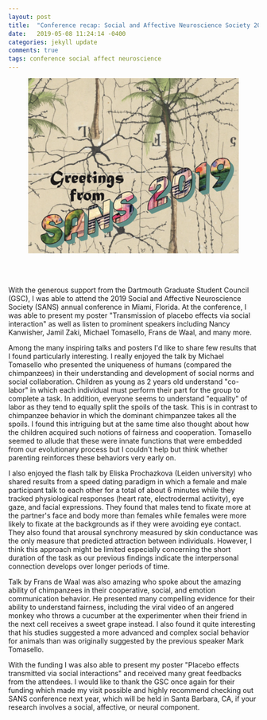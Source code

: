 ```yaml
---
layout: post
title:  "Conference recap: Social and Affective Neuroscience Society 2019"
date:   2019-05-08 11:24:14 -0400
categories: jekyll update
comments: true
tags: conference social affect neuroscience
---
```

<figure>
<div style="text-align:center">
  <img src="/assets/post20190508/sans2019.png" width="750">
  </div>
</figure>

<br><br>
<!--excerpt.start-->
With the generous support from the Dartmouth Graduate Student Council (GSC), I was able to attend the 2019 Social and Affective Neuroscience Society (SANS) annual conference in Miami, Florida. At the conference, I was able to present my poster "Transmission of placebo effects via social interaction" as well as listen to prominent speakers including Nancy Kanwisher, Jamil Zaki, Michael Tomasello, Frans de Waal, and many more.

Among the many inspiring talks and posters I'd like to share few results that I found particularly interesting. I really enjoyed the talk by Michael Tomasello who presented the uniqueness of humans (compared the chimpanzees) in their understanding and development of social norms and social collaboration. Children as young as 2 years old understand "co-labor" in which each individual must perform their part for the group to complete a task. In addition, everyone seems to understand "equality" of labor as they tend to equally split the spoils of the task. This is in contrast to chimpanzee behavior in which the dominant chimpanzee takes all the spoils. I found this intriguing but at the same time also thought about how the children acquired such notions of fairness and cooperation. Tomasello seemed to allude that these were innate functions that were embedded from our evolutionary process but I couldn't help but think whether parenting reinforces these behaviors very early on.


I also enjoyed the flash talk by Eliska Prochazkova (Leiden university) who shared results from a speed dating paradigm in which a female and male participant talk to each other for a total of about 6 minutes while they tracked physiological responses (heart rate, electrodermal activity), eye gaze, and facial expressions. They found that males tend to fixate more at the partner's face and body more than females while females were more likely to fixate at the backgrounds as if they were avoiding eye contact. They also found that arousal synchrony measured by skin conductance was the only measure that predicted attraction between individuals. However, I think this approach might be limited especially concerning the short duration of the task as our previous findings indicate the interpersonal connection develops over longer periods of time.

Talk by Frans de Waal was also amazing who spoke about the amazing ability of chimpanzees in their cooperative, social, and emotion communication behavior. He presented many compelling evidence for their ability to understand fairness, including the viral video of an angered monkey who throws a cucumber at the experimenter when their friend in the next cell receives a sweet grape instead. I also found it quite interesting that his studies suggested a more advanced and complex social behavior for animals than was originally suggested by the previous speaker Mark Tomasello.

With the funding I was also able to present my poster "Placebo effects transmitted via social interactions" and received many great feedbacks from the attendees. I would like to thank the GSC once again for their funding which made my visit possible and highly recommend checking out SANS conference next year, which will be held in Santa Barbara, CA, if your research involves a social, affective, or neural component.

<br>
<br>

